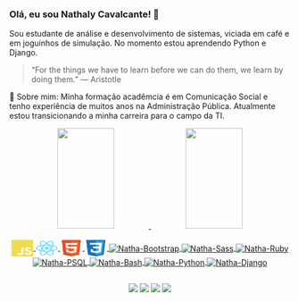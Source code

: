 ### Olá, eu sou Nathaly Cavalcante! 👋
Sou estudante de análise e desenvolvimento de sistemas, viciada em café e em joguinhos de simulação. No momento estou aprendendo Python e Django.

> “For the things we have to learn before we can do them, we learn by doing them.” ― Aristotle
 
🌸 Sobre mim: Minha formação acadêmcia é em Comunicação Social e tenho experiência de muitos anos na Administração Pública. Atualmente estou transicionando a minha carreira para o campo da TI.
  
<div align="center">
  <a href="https://github.com/NathalyCavalcante">
  <img height="180em" width="45%" src="https://github-readme-stats.vercel.app/api?username=NathalyCavalcante&show_icons=true&theme=panda&include_all_commits=true&count_private=true"/>
  <img height="180em" width="45%" src="https://github-readme-stats.vercel.app/api/top-langs/?username=NathalyCavalcante&layout=compact&langs_count=4&theme=panda"/>
</div>
<div style="display: inline_block" align="center"><br>
  <img align="center" alt="Natha-Js" height="30" width="40" src="https://raw.githubusercontent.com/devicons/devicon/master/icons/javascript/javascript-plain.svg">
  <img align="center" alt="Natha-React" height="30" width="40" src="https://raw.githubusercontent.com/devicons/devicon/master/icons/react/react-original.svg">
  <img align="center" alt="Natha-HTML" height="30" width="40" src="https://raw.githubusercontent.com/devicons/devicon/master/icons/html5/html5-original.svg">
  <img align="center" alt="Natha-CSS" height="30" width="40" src="https://raw.githubusercontent.com/devicons/devicon/master/icons/css3/css3-original.svg">
  <img align="center" alt="Natha-Bootstrap" height="30" width="40" src="https://cdn.jsdelivr.net/gh/devicons/devicon/icons/bootstrap/bootstrap-plain.svg">
  <img align="center" alt="Natha-Sass" height="30" width="40" src="https://cdn.jsdelivr.net/gh/devicons/devicon/icons/sass/sass-original.svg">
  <img align="center" alt="Natha-Ruby" height="30" width="40" src="https://cdn.jsdelivr.net/gh/devicons/devicon/icons/ruby/ruby-original-wordmark.svg">
  <img align="center" alt="Natha-PSQL" height="30" width="40" src="https://cdn.jsdelivr.net/gh/devicons/devicon/icons/postgresql/postgresql-original.svg">
  <img align="center" alt="Natha-Bash" height="30" width="40" src="https://cdn.jsdelivr.net/gh/devicons/devicon/icons/bash/bash-original.svg"> 
  <img align="center" alt="Natha-Python" height="30" width="40" src="https://cdn.jsdelivr.net/gh/devicons/devicon/icons/python/python-original.svg">
  <img  align="center" alt="Natha-Django" height="30" width="40" src="https://cdn.jsdelivr.net/gh/devicons/devicon/icons/django/django-plain.svg">   
</div>
  
  ##
  
<div align="center"> 
  <a href="https://instagram.com/natha.ly83" target="_blank"><img src="https://img.shields.io/badge/-Instagram-%23E4405F?style=for-the-badge&logo=instagram&logoColor=white" target="_blank"></a>
  <a href = "mailto:cavalcantenathaly@gmail.com"><img src="https://img.shields.io/badge/-Gmail-%23333?style=for-the-badge&logo=gmail&logoColor=white" target="_blank"></a>
  <a href="https://twitter.com/nathaly_cvlcnt" target="_blank"><img src="https://img.shields.io/badge/Twitter-1DA1F2?style=for-the-badge&logo=twitter&logoColor=white"></a> 
  <a href="https://codepen.io/nathaly_ylahtan" target="_blank"><img src="https://img.shields.io/badge/Codepen-000000?style=for-the-badge&logo=codepen&logoColor=white"></a> 
</div>


